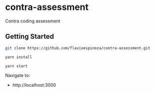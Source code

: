 # contra-assessment

Contra coding assessment

## Getting Started

```bash
git clone https://github.com/flavioespinoza/contra-assessment.git
```

```bash
yarn install
```

```bash
yarn start
```

Navigate to:
- http://localhost:3000